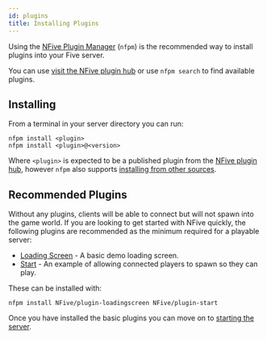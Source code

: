 ```yaml
---
id: plugins
title: Installing Plugins
---
```


Using the [NFive Plugin Manager](nfpm/overview.md) (`nfpm`) is the recommended way to install plugins into your Five server.

You can use [visit the NFive plugin hub](https://hub.nfive.io/) or use ``nfpm search`` to find available plugins.

## Installing

From a terminal in your server directory you can run:

```shell
nfpm install <plugin>
nfpm install <plugin>@<version>
```

Where `<plugin>` is expected to be a published plugin from the [NFive plugin hub](https://hub.nfive.io/), however `nfpm` also supports [installing from other sources](nfpm/command-reference.md#install).

## Recommended Plugins

Without any plugins, clients will be able to connect but will not spawn into the game world. If you are looking to get started with NFive quickly, the following plugins are recommended as the minimum required for a playable server:

* [Loading Screen](https://hub.nfive.io/NFive/plugin-loadingscreen) - A basic demo loading screen.
* [Start](https://hub.nfive.io/NFive/plugin-start) - An example of allowing connected players to spawn so they can play.

These can be installed with:

```shell
nfpm install NFive/plugin-loadingscreen NFive/plugin-start
```

Once you have installed the basic plugins you can move on to [starting the server](getting-started-administration.md).
